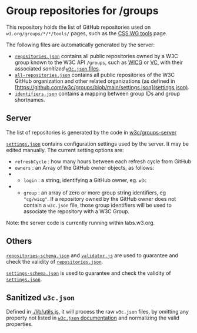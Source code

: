 # Group repositories for /groups

This repository holds the list of GitHub repositories used on `w3.org/groups/*/*/tools/` pages, such as the [CSS WG tools](https://www.w3.org/groups/wg/css/tools/) page.

The following files are automatically generated by the server:

* [`repositories.json`](https://w3c.github.com/groups/repositories.json) contains all public repositories owned by a W3C group known to the W3C API `/groups`, such as [WICG](https://www.w3.org/groups/cg/wicg/tools/) or
    [VC](https://www.w3.org/groups/wg/vc/tools/), with their associated *sanitized* [`w3c.json` files](https://w3c.github.io/w3c.json.html).
* [`all-repositories.json`](https://w3c.github.io/groups/all-repositories.json) contains all public repositories of the W3C GitHub organization and other related organizations (as defined in [https://github.com/w3c/groups/blob/main/settings.json](settings.json).
* [`identifiers.json`](https://w3c.github.io/identifiers.json) contains a mapping
between group IDs and group shortnames.

## Server

The list of repositories is generated by the code in [w3c/groups-server](https://github.com/w3c/groups-server/)

[`settings.json`](https://w3c.github.io/groups/settings.json) contains configuration settings used by the server. It may be edited manually. The current setting options are:

* `refreshCycle` : how many hours between each refresh cycle from GitHub
* `owners` : an Array of the GitHub owner objects, as follows:
* * `login` : a string, identifying a GitHub owner, eg. `w3c`
* * `group` : an array of zero or more group string identifiers, eg `"cg/wicg"`. If a repository owned by the GitHub owner does not contain a `w3c.json` file, those group identifiers will be used to associate the repository with a W3C Group.

Note: the server code is currently running within labs.w3.org.

## Others

[`repositories-schema.json`](https://github.com/w3c/groups/blob/main/repositories-schema.json) and [`validator.js`](https://github.com/w3c/groups/blob/main/validator.js) are used to guarantee and check the validity of [`repositories.json`](https://github.com/w3c/groups/blob/main/repositories.json).

[`settings-schema.json`](https://github.com/w3c/groups/blob/main/settings-schema.json) is used to guarantee and check the validity of [`settings.json`](https://github.com/w3c/groups/blob/main/settings.json).

## Sanitized `w3c.json`

Defined in [./lib/utils.js](https://github.com/w3c/groups-server/blob/main/lib/utils.js#L67), it will process the raw `w3c.json` files, by omitting any property not listed in [`w3c.json` documentation](https://w3c.github.io/w3c.json.html) and normalizing the valid properties.
